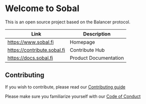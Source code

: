 # Welcome to Sobal
This is an open source project based on the Balancer protocol.

| Link | Description |
|--|--|
| https://www.sobal.fi | Homepage |
| https://contribute.sobal.fi | Contribute Hub|
|https://docs.sobal.fi | Product Documentation|

## Contributing

If you wish to contribute, please read our [Contributing guide](https://github.com/Sobal/.github/blob/main/profile/CONTRIBUTING.md)

Please make sure you familiarize yourself with our [Code of Conduct](https://github.com/Sobal/.github/blob/main/profile/CODE_OF_CONDUCT.md)
